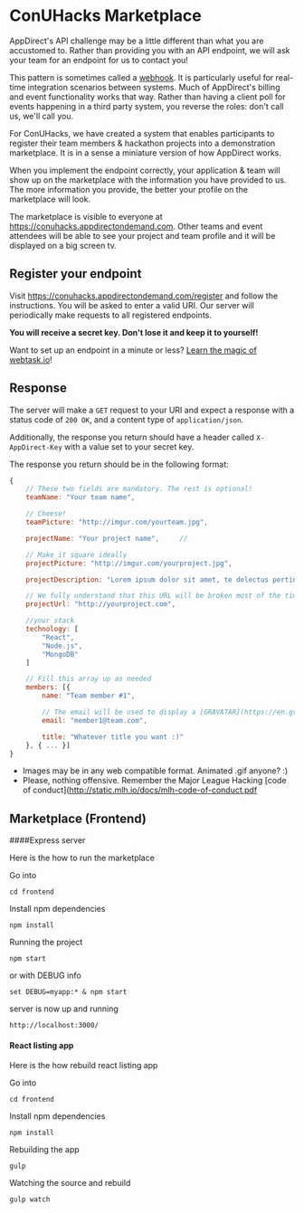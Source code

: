 # ConUHacks Marketplace

AppDirect's API challenge may be a little different than what you are accustomed to. Rather than providing you with an API endpoint, we will ask your team for an endpoint for us to contact you!

This pattern is sometimes called a [webhook](https://en.wikipedia.org/wiki/Webhook). It is particularly useful for real-time integration scenarios between systems. Much of AppDirect's billing and event functionality works that way. Rather than having a client poll for events happening in a third party system, you reverse the roles: don't call us, we'll call you.

For ConUHacks, we have created a system that enables participants to register their team members & hackathon projects into a demonstration marketplace. It is in a sense a miniature version of how AppDirect works.

When you implement the endpoint correctly, your application & team will show up on the marketplace with the information you have provided to us. The more information you provide, the better your profile on the marketplace will look.

The marketplace is visible to everyone at https://conuhacks.appdirectondemand.com. Other teams and event attendees will be able to see your project and team profile and it will be displayed on a big screen tv.

## Register your endpoint

Visit https://conuhacks.appdirectondemand.com/register and follow the instructions. You will be asked to enter a valid URI. Our server will periodically make requests to all registered endpoints.

**You will receive a secret key. Don't lose it and keep it to yourself!**

Want to set up an endpoint in a minute or less? [Learn the magic of webtask.io](webtask.md)!

## Response

The server will make a `GET` request to your URI and expect a response with a status code of `200 OK`, and a content type of `application/json`.

Additionally, the response you return should have a header called `X-AppDirect-Key` with a value set to your secret key.

The response you return should be in the following format:

```javascript
{
	// These two fields are mandatory. The rest is optional!
	teamName: "Your team name",

	// Cheese!
	teamPicture: "http://imgur.com/yourteam.jpg",

	projectName: "Your project name",     //

	// Make it square ideally
	projectPicture: "http://imgur.com/yourproject.jpg",

	projectDescription: "Lorem ipsum dolor sit amet, te delectus pertinax referrentur qui. Utamur singulis disputando duo et, est ad debet graeco ancillae, cu appareat quaestio cum. Et eos modus primis reformidans, eum an fastidii fabellas. Euripidis vulputate te sea, ea nec vivendum postulant. Ea eam erant saperet, et veri liber populo vis. Et sonet mollis docendi duo."

	// We fully understand that this URL will be broken most of the time :)
	projectUrl: "http://yourproject.com",

	//your stack
	technology: [
		"React",
		"Node.js",
		"MongoDB"
	]

	// Fill this array up as needed
	members: [{
		name: "Team member #1",

		// The email will be used to display a [GRAVATAR](https://en.gravatar.com/)
		email: "member1@team.com",

		title: "Whatever title you want :)"
	}, { ... }]
}
```

- Images may be in any web compatible format. Animated .gif anyone? :)
- Please, nothing offensive. Remember the Major League Hacking [code of conduct](http://static.mlh.io/docs/mlh-code-of-conduct.pdf

## Marketplace (Frontend)

####Express server

Here is the how to run the marketplace

Go into 

`cd frontend`

Install npm dependencies

`npm install`

Running the project

`npm start`

or with DEBUG info 

`set DEBUG=myapp:* & npm start`

server is now up and running

`http://localhost:3000/`

#### React listing app

Here is the how rebuild react listing app

Go into 

`cd frontend`

Install npm dependencies

`npm install`

Rebuilding the app

`gulp`

Watching the source and rebuild

`gulp watch`
